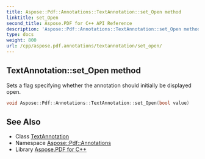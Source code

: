```yaml
---
title: Aspose::Pdf::Annotations::TextAnnotation::set_Open method
linktitle: set_Open
second_title: Aspose.PDF for C++ API Reference
description: 'Aspose::Pdf::Annotations::TextAnnotation::set_Open method. Sets a flag specifying whether the annotation should initially be displayed open in C++.'
type: docs
weight: 800
url: /cpp/aspose.pdf.annotations/textannotation/set_open/
---
```

## TextAnnotation::set_Open method


Sets a flag specifying whether the annotation should initially be displayed open.

```cpp
void Aspose::Pdf::Annotations::TextAnnotation::set_Open(bool value)
```

## See Also

* Class [TextAnnotation](../)
* Namespace [Aspose::Pdf::Annotations](../../)
* Library [Aspose.PDF for C++](../../../)
